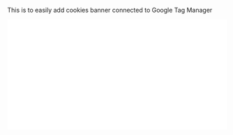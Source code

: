 This is to easily add cookies banner connected to Google Tag Manager

![Flask-Cookies example](cookies.svg)
